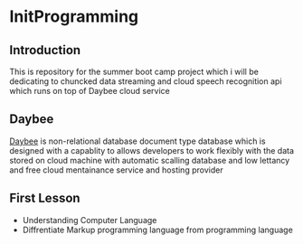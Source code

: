 # InitProgramming

## Introduction
This is repository for the summer boot camp project which i will be dedicating to chuncked data streaming and cloud speech recognition api which runs on top of Daybee cloud service

## Daybee
[Daybee](#:~:text=https://github.com/FransiTsena/dayserve) is non-relational database document type database which is designed with a capablity to allows developers to work flexibly with the data stored on cloud machine with automatic scalling database and low lettancy and free cloud mentainance service and hosting provider

## First Lesson
* Understanding Computer Language
* Diffrentiate Markup programming language from programming language